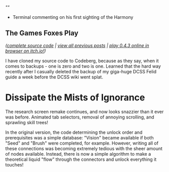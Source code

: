 *""*

- Terminal commenting on his first sighting of the Harmony

## The Games Foxes Play
*([complete source code](https://github.com/Oneirical/The-Games-Foxes-Play) | [view all previous posts](https://github.com/Oneirical/The-Games-Foxes-Play/tree/main/design/Development%20Logs) | [play 0.4.3 online in browser on itch.io!](https://oneirical.itch.io/tgfp))*

I have cloned my source code to Codeberg, because as they say, when it comes to backups - one is zero and two is one. Learned that the hard way recently after I casually deleted the backup of my giga-huge DCSS Felid guide a week before the DCSS wiki went splat.

# Dissipate the Mists of Ignorance

The research screen remake continues, and now looks snazzier than it ever was before. Animated tab selectors, removal of annoying scrolling, and sprawling skill trees!

In the original version, the code determining the unlock order and prerequisites was a simple database: "Vision" became available if both "Seed" and "Brush" were completed, for example. However, writing all of these connections was becoming extremely tedious with the sheer amount of nodes available. Instead, there is now a simple algorithm to make a theoretical liquid "flow" through the connectors and unlock everything it touches!